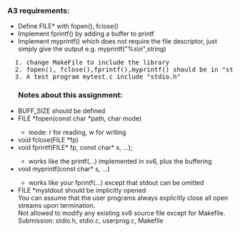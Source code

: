 <h3>A3 requirements:</h3>
<ul>
  <li>Define FILE* with fopen(), fclose()</li>
  <li>Implement fprintf() by adding a buffer to printf</li>
  <li>Implement myprintf() which does not require the file descriptor, just simply give the output e.g. myprintf("%s\n",string)</li>
</ul>
<pre>
  1. change MakeFile to include the library
  2. fopen(), fclose(),fprintf(),myprintf() should be in "stdio.c"
  3. A test program mytest.c include "stdio.h"
</pre>

<p>
  <ul><h3>Notes about this assignment:</h3>
  <li>BUFF_SIZE should be defined</li>
  <li>FILE *fopen(const char *path, char mode)</li>
    <ul><li>mode: r for reading, w for writing</li></ul>
  <li>void fclose(FILE *fp)</li>
  <li>void fprintf(FILE* fp, const char* s, …);</li>
  <ul><li>works like the printf(...) implemented in xv6, plus the buffering</li></ul>
  <li>void myprintf(const char* s, …)</li>
  <ul><li>works like your fprintf(...) except that stdout can be omitted</li></ul>
<li>FILE *mystdout should be implicitly opened</li>
You can assume that the user programs always explicitly close all open streams upon termination.
<br>Not allowed to modify any existing xv6 source file except for Makefile.
<br>Submission: stdio.h, stdio.c, userprog.c, Makefile
</p>
